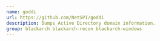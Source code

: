 ```yaml
---
name: goddi
url: https://github.com/NetSPI/goddi
description: Dumps Active Directory domain information.
group: blackarch blackarch-recon blackarch-windows
---
```

